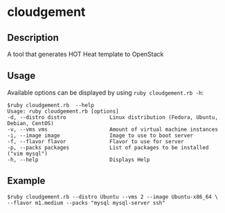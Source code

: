 cloudgement
===========
Description
-----------

A tool that generates HOT Heat template to OpenStack

Usage
-----

Available options can be displayed by using `ruby cloudgement.rb -h`:

    $ruby cloudgement.rb  --help
    Usage: ruby cloudgement.rb [options]
    -d, --distro distro              Linux distribution (Fedora, Ubuntu, Debian, CentOS)
    -v, --vms vms                    Amount of virtual machine instances
    -i, --image image                Image to use to boot server
    -f, --flavor flavor              Flavor to use for server
    -p, --packs packages             List of packages to be installed ("vim mysql")
    -h, --help                       Displays Help

Example
-----
    $ruby cloudgement.rb --distro Ubuntu --vms 2 --image Ubuntu-x86_64 \
    --flavor m1.medium --packs "mysql mysql-server ssh"
